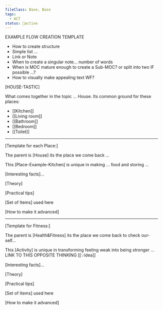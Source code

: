 ```yaml
---
fileClass: Base, Base
tags:
  - ACT
status: 🔄active
---
```


EXAMPLE FLOW CREATION TEMPLATE 
- How to create structure 
- Simple list ... 
- Link or Note 
- When to create a singular note... number of words 
- When is MOC mature enough to create a Sub-MOC? or split into two IF possible ...?
- How to visually make appealing text WF?

[HOUSE-TASTIC]

What comes together in the topic ... House. Its common ground for these places: 
- [[Kitchen]]
- [[Living room]]
- [[Bathroom]]
- [[Bedroom]]
- [[Toilet]]

---

[Template for each Place:]

The parent is [House] its the place we come back ... 

This [Place-Example-Kitchen] is unique in making ... food and storing ... 

[Interesting facts]... 

[Theory] 

[Practical tips]

[Set of Items] used here

[How to make it advanced]

---

[Template for Fitness:]

The parent is [Health&Fitness] its the place we come back to check our-self... 

This [Activity] is unique in transforming feeling weak into being stronger ... LINK TO THIS OPPOSITE THINKING [[💡idea]] 

[Interesting facts]... 

[Theory] 

[Practical tips]

[Set of Items] used here

[How to make it advanced]